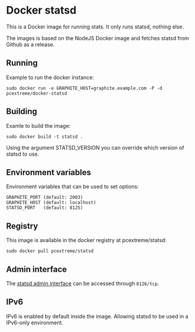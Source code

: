 # Docker statsd

This is a Docker image for running stats. It only runs statsd, nothing else.

The images is based on the NodeJS Docker image and fetches statsd from Github as
a release.

## Running
Example to run the docker instance:

    sudo docker run -e GRAPHITE_HOST=graphite.example.com -P -d pcextreme/docker-statsd

## Building
Examle to build the image:

    sudo docker build -t statsd .

Using the argument STATSD_VERSION you can override which version of statsd to use.

## Environment variables
Environment variables that can be used to set options:

    GRAPHITE_PORT (default: 2003)
    GRAPHITE_HOST (default: localhost)
    STATSD_PORT   (default: 8125)

## Registry
This image is available in the docker registry at pcextreme/statsd:

    sudo docker pull pcextreme/statsd

## Admin interface
The [statsd admin interface](https://github.com/etsy/statsd/blob/master/docs/admin_interface.md) can be accessed through `8126/tcp`.

## IPv6
IPv6 is enabled by default inside the image. Allowing statsd to be used in a IPv6-only environment.
